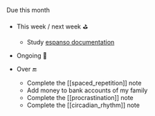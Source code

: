 Due this month


- This week / next week ⛳️
	* Study [espanso documentation](https://espanso.org/docs/) 

- Ongoing 🚧
	

- Over 🔚
	* Complete the [[spaced_repetition]] note
	* Add money to bank accounts of my family
	*  Complete the [[procrastination]] note
	*   Complete the [[circadian_rhythm]] note

